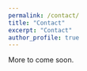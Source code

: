 ```yaml
---
permalink: /contact/
title: "Contact"
excerpt: "Contact"
author_profile: true
---
```


More to come soon.